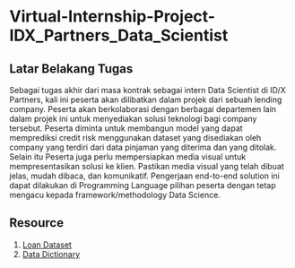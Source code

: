 # Virtual-Internship-Project-IDX_Partners_Data_Scientist

## Latar Belakang Tugas
Sebagai tugas akhir dari masa kontrak sebagai intern Data Scientist di ID/X Partners, kali ini peserta akan dilibatkan dalam projek dari sebuah lending company. Peserta akan berkolaborasi dengan berbagai departemen lain dalam projek ini untuk menyediakan solusi teknologi bagi company tersebut. Peserta diminta untuk membangun model yang dapat memprediksi credit risk menggunakan dataset yang disediakan oleh company yang terdiri dari data pinjaman yang diterima dan yang ditolak. Selain itu Peserta juga perlu mempersiapkan media visual untuk mempresentasikan solusi ke klien. Pastikan media visual yang telah dibuat jelas, mudah dibaca, dan komunikatif. Pengerjaan end-to-end solution ini dapat dilakukan di Programming Language pilihan peserta dengan tetap mengacu kepada framework/methodology Data Science.


## Resource
1. <a href="https://rakamin-lms.s3.ap-southeast-1.amazonaws.com/vix-assets/idx-partners/loan_data_2007_2014.csv">Loan Dataset</a>
2. <a href="https://docs.google.com/spreadsheets/d/1iT1JNOBwU4l616_rnJpo0iny7blZvNBs/edit?usp=sharing&ouid=106453318899954059421&rtpof=true&sd=true">Data Dictionary</a>

